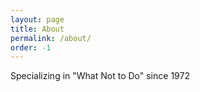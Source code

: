 ```yaml
---
layout: page
title: About
permalink: /about/
order: -1
---
```


Specializing in "What Not to Do" since 1972
